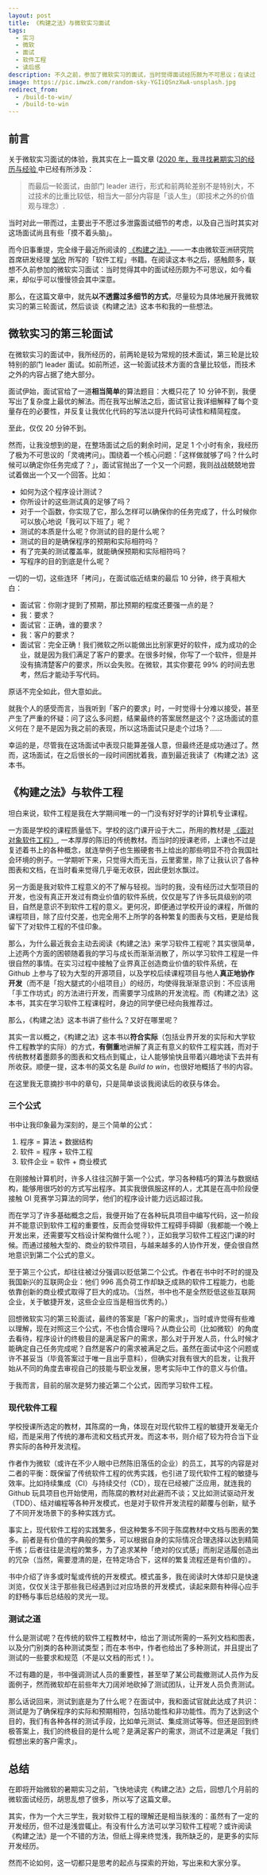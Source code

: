 ```yaml
---
layout: post
title: 《构建之法》与微软实习面试
tags:
  - 实习
  - 微软
  - 面试
  - 软件工程
  - 读后感
description: 不久之前，参加了微软实习的面试，当时觉得面试经历颇为不可思议；在读过《构建之法》之后，却似乎慢慢领会其中深意。
image: https://pic.imwzk.com/random-sky-YGIiQSnzXwA-unsplash.jpg
redirect_from:
  - /build-to-win/
  - /build-to-win
---
```


## 前言

关于微软实习面试的体验，我其实在上一篇文章 ([2020 年，我寻找暑期实习的经历与经验 ](/2020-summer-internship/#微软）) 中已经有所涉及：

> 而最后一轮面试，由部门 leader 进行，形式和前两轮差别不是特别大，不过技术的比重比较低，相当大一部分内容是「谈人生」（即技术之外的价值观与理念）.

当时对此一带而过，主要出于不愿过多泄露面试细节的考虑，以及自己当时其实对这场面试尚且有些「摸不着头脑」。

而今旧事重提，完全缘于最近所阅读的 [《构建之法》](https://book.douban.com/subject/27069503/)——一本由微软亚洲研究院首席研发经理 [邹欣](https://www.linkedin.com/in/xinzou/) 所写的「软件工程」书籍。在阅读这本书之后，感触颇多，联想不久前参加的微软实习面试：当时觉得其中的面试经历颇为不可思议，如今看来，却似乎可以慢慢领会其中深意。

那么，在这篇文章中，就先**以不透露过多细节的方式**，尽量较为具体地展开我微软实习的第三轮面试，然后谈谈《构建之法》这本书和我的一些想法。

## 微软实习的第三轮面试

在微软实习的面试中，我所经历的，前两轮是较为常规的技术面试，第三轮是比较特别的部门 leader 面试。如前所述，这一轮面试技术方面的含量比较低，而技术之外的内容占据了绝大部分。

面试伊始，面试官给了一道**相当简单**的算法题目：大概只花了 10 分钟不到，我便写出了复杂度上最优的解法。而在我写出解法之后，面试官让我详细解释了每个变量存在的必要性，并反复让我优化代码的写法以提升代码可读性和精简程度。

至此，仅仅 20 分钟不到。

然而，让我没想到的是，在整场面试之后的剩余时间，足足 1 个小时有余，我经历了极为不可思议的「灵魂拷问」。围绕着一个核心问题：「这样做就够了吗？什么时候可以确定你任务完成了？」，面试官抛出了一个又一个问题，我则战战兢兢地尝试着做出一个又一个回答。比如：

- 如何为这个程序设计测试？
- 你所设计的这些测试真的足够了吗？
- 对于一个函数，你实现了它，那么怎样可以确保你的任务完成了，什么时候你可以放心地说「我可以下班了」呢？
- 测试的本质是什么呢？你测试的目的是什么呢？
- 测试的目的是确保程序的预期和实际相符吗？
- 有了完美的测试覆盖率，就能确保预期和实际相符吗？
- 写程序的目的到底是什么呢？

一切的一切，这些连环「拷问」，在面试临近结束的最后 10 分钟，终于真相大白：

- 面试官：你刚才提到了预期，那比预期的程度还要强一点的是？
- 我：要求？
- 面试官：正确，谁的要求？
- 我：客户的要求？
- 面试官：完全正确！我们微软之所以能做出比别家更好的软件，成为成功的企业，就是因为我们满足了客户的要求。在很多时候，你写了一个软件，但是并没有搞清楚客户的要求，所以会失败。在微软，其实你要花 99% 的时间去思考，然后才能动手写代码。

原话不完全如此，但大意如此。

就我个人的感受而言，当我听到「客户的要求」时，一时觉得十分难以接受，甚至产生了严重的怀疑：问了这么多问题，结果最终的答案居然是这个？这场面试的意义何在？是不是因为我之前的表现，所以这场面试只是走个过场？……

幸运的是，尽管我在这场面试中表现只能算差强人意，但最终还是成功通过了。然而，这场面试，在之后很长的一段时间困扰着我，直到最近我读了《构建之法》这本书。

## 《构建之法》与软件工程

坦白来说，软件工程是我在大学期间唯一的一门没有好好学的计算机专业课程。

一方面是学校的课程质量低下。学校的这门课开设于大二，所用的教材是 [《面对对象软件工程》](https://book.douban.com/subject/5952570/), 一本厚厚的陈旧的传统教材。而当时的授课老师，上课也不过是复述着书上的各种概念，就连举例子也生搬硬套书上给出的那些明显不符合我国社会环境的例子。一学期听下来，只觉得大而无当，云里雾里，除了让我认识了各种图表和文档，在当时看来觉得几乎毫无收获，因此便划水飘过。

另一方面是我对软件工程意义的不了解与轻视。当时的我，没有经历过大型项目的开发，也没有真正开发过有商业价值的软件系统，仅仅是写了许多玩具级别的项目，自然是意识不到软件工程的意义。更何况，即便通过学校开设的课程，所做的课程项目，除了应付交差，也完全用不上所学的各种繁复的图表与文档，更是给我留下了对软件工程的不佳印象。

那么，为什么最近我会主动去阅读《构建之法》来学习软件工程呢？其实很简单，上述两个方面的困顿随着我的学习与成长而渐渐消散了，所以学习软件工程是一件很自然的事情。在实习过程中接触了业界真正创造商业价值的软件系统，在 Github 上参与了较为大型的开源项目，以及学校后续课程项目与他人**真正地协作开发**（而不是「抱大腿式的小组项目」）的经历，均使得我渐渐意识到：不应该用「手工作坊式」的方法进行开发，而需要学习成熟的开发流程。而《构建之法》这本书，其实在学习软件工程课程时，身边的同学便已经向我推荐过。

那么，《构建之法》这本书讲了些什么？又好在哪里呢？

其实一言以概之，《构建之法》这本书以**符合实际**（包括业界开发的实际和大学软件工程教学的实际）的方式，**有侧重**地讲解了真正有意义的软件工程实践，而对于传统教材着墨颇多的图表和文档点到辄止，让人能够愉快且带着兴趣地读下去并有所收获。顺便一提，这本书的英文名是 _Build to win_，也很好地概括了书的内容。

在这里我无意摘抄书中的章句，只是简单谈谈我阅读后的收获与体会。

### 三个公式

书中让我印象最为深刻的，是三个简单的公式：

1. 程序 = 算法 + 数据结构
2. 软件 = 程序 + 软件工程
3. 软件企业 = 软件 + 商业模式

在刚接触计算机时，许多人往往沉醉于第一个公式，学习各种精巧的算法与数据结构，能够用很巧妙的方式写出程序。其实我很佩服这样的人，尤其是在高中阶段便接触 OI 竞赛学习算法的同学，他们的程序设计能力远远超过我。

而在学习了许多基础概念之后，我便开始了在各种玩具项目中编写代码，这一阶段并不能意识到软件工程的重要性，反而会觉得软件工程碍手碍脚（我都能一个晚上开发出来，还需要写文档设计架构做什么呢？），正如我学习软件工程这门课的时候。而通过接触大型的、商业的软件项目，与越来越多的人协作开发，便会很自然地意识到第二个公式的意义。

至于第三个公式，却往往被过分强调以贬低第二个公式。作者在书中时不时的提及我国新兴的互联网企业：他们 996 高负荷工作却缺乏成熟的软件工程能力，也能依靠创新的商业模式取得了巨大的成功。（当然，书中也不是全然贬低这些互联网企业，关于敏捷开发，这些企业应当是相当优秀的。）

回想微软实习的第三轮面试，最终的答案是「客户的需求」，当时或许觉得有些难以理解，现在对照这三个公式，不也合情合理吗？从商业公司（比如微软）的角度去看待，程序设计的终极目的是满足客户的需求，那么对于开发人员，什么时候才能确定自己任务完成呢？自然是客户的需求被满足之后。虽然在面试中这个问题或许不甚妥当（毕竟答案过于唯一且出乎意料），但确实对我有很大的启发，让我开始从不同的角度去审视自己的技能与职业发展，思考实际中工作的意义与价值。

于我而言，目前的层次是努力接近第二个公式，因而学习软件工程。

### 现代软件工程

学校授课所选定的教材，其陈腐的一角，体现在对现代软件工程的敏捷开发毫无介绍，而是采用了传统的瀑布流和文档式开发。而这本书，则介绍了较为符合当下业界实际的各种开发流程。

作者作为微软（或许在不少人眼中已然陈旧落伍的企业）的员工，其写的内容是对二者的平衡：既保留了传统软件工程的优秀实践，也引进了现代软件工程的敏捷与效率。比如持续集成（CI）与持续交付（CD），现在已经被广泛应用，就连我的 Github 玩具项目也开始使用，而陈腐的教材对此避而不谈；又比如测试驱动开发（TDD）、结对编程等各种开发模式，也是对于软件开发流程的颠覆与创新，赋予了不同开发场景下的多种实践方式。

事实上，现代软件工程的实践繁多，但这种繁多不同于陈腐教材中文档与图表的繁多。前者是有价值的字典般的繁多，可以根据自身的实际情况合理选择以达到精简干练；后者往往是流程的繁多，为了追求某种「绝对的仪式感」而削足适履创造出的冗杂（当然，需要澄清的是，在特定场合下，这样的繁复流程还是有价值的）。

书中介绍了许多或时髦或传统的开发模式。模式虽多，我在阅读时大体却只是快速浏览，仅仅关注于那些我已经遇到过对应场景的开发模式，读起来颇有种得心应手的舒畅与事后总结般的灵光一现。

### 测试之道

什么是测试呢？在传统的软件工程教材中，给出了测试所需的一系列文档和图表，以及分门别类的各种测试类型；而在本书中，作者也给出了多种测试，并且提出了测试的一些要求和规范（不是以文档的形式！）。

不过有趣的是，书中强调测试人员的重要性，甚至举了某公司裁撤测试人员作为反面例子，然而微软却在前些年大刀阔斧地砍掉了测试团队，让开发人员负责测试。

那么话说回来，测试到底是为了什么呢？在面试中，我和面试官就此达成了共识：测试是为了确保程序的实际和预期相符，包括功能性和非功能性。而为了达到这个目的，我们有各种各样的测试手段，比如单元测试、集成测试等等。但还是回到终极答案上，我们的终极目的是什么呢？是满足客户的需求，测试不过是满足「我们假想出来的客户需求」。

## 总结

在即将开始微软的暑期实习之前，飞快地读完《构建之法》之后，回想几个月前的微软面试经历，胡思乱想了很多，所以写了这篇文章。

其实，作为一个大三学生，我对软件工程的理解还是相当肤浅的：虽然有了一定的开发经历，但不过是浅尝辄止。有没有什么方法可以学习软件工程呢？或许阅读《构建之法》是一个不错的方法，但纸上得来终觉浅，我所缺乏的，是更多的实际开发经历。

然而不论如何，这一切都只是思考的起点与探索的开始，写出来和大家分享。
